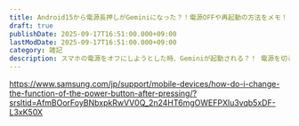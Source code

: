 ```yaml
---
title: Android15から電源長押しがGeminiになった？！電源OFFや再起動の方法をメモ！
draft: true
publishDate: 2025-09-17T16:51:00.000+09:00
lastModDate: 2025-09-17T16:51:00.000+09:00
category: 雑記
description: スマホの電源をオフにしようとした時、Geminiが起動される？！ 電源を切る方法や、これまで通り電源ボタン長押しで電源メニューを開くための設定を紹介します。
---
```

https://www.samsung.com/jp/support/mobile-devices/how-do-i-change-the-function-of-the-power-button-after-pressing/?srsltid=AfmBOorFoyBNbxpkRwVV0Q_2n24HT6mgOWEFPXlu3vqb5xDF-L3xK50X
